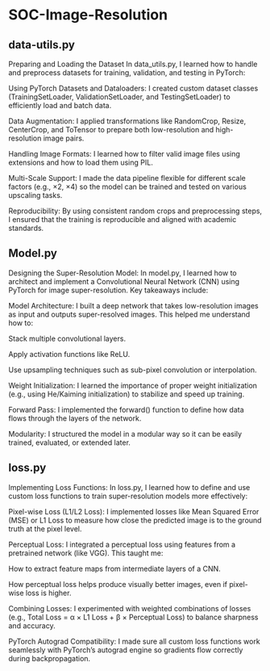 # SOC-Image-Resolution

## __data-utils.py__

Preparing and Loading the Dataset
In data_utils.py, I learned how to handle and preprocess datasets for training, validation, and testing in PyTorch:

Using PyTorch Datasets and Dataloaders:
I created custom dataset classes (TrainingSetLoader, ValidationSetLoader, and TestingSetLoader) to efficiently load and batch data.

Data Augmentation:
I applied transformations like RandomCrop, Resize, CenterCrop, and ToTensor to prepare both low-resolution and high-resolution image pairs.

Handling Image Formats:
I learned how to filter valid image files using extensions and how to load them using PIL.

Multi-Scale Support:
I made the data pipeline flexible for different scale factors (e.g., ×2, ×4) so the model can be trained and tested on various upscaling tasks.

Reproducibility:
By using consistent random crops and preprocessing steps, I ensured that the training is reproducible and aligned with academic standards.

## __Model.py__


Designing the Super-Resolution Model:
In model.py, I learned how to architect and implement a Convolutional Neural Network (CNN) using PyTorch for image super-resolution. Key takeaways include:

Model Architecture:
I built a deep network that takes low-resolution images as input and outputs super-resolved images. This helped me understand how to:

Stack multiple convolutional layers.

Apply activation functions like ReLU.

Use upsampling techniques such as sub-pixel convolution or interpolation.

Weight Initialization:
I learned the importance of proper weight initialization (e.g., using He/Kaiming initialization) to stabilize and speed up training.

Forward Pass:
I implemented the forward() function to define how data flows through the layers of the network.

Modularity:
I structured the model in a modular way so it can be easily trained, evaluated, or extended later.

## __loss.py__

Implementing Loss Functions:
In loss.py, I learned how to define and use custom loss functions to train super-resolution models more effectively:

Pixel-wise Loss (L1/L2 Loss):
I implemented losses like Mean Squared Error (MSE) or L1 Loss to measure how close the predicted image is to the ground truth at the pixel level.

Perceptual Loss:
I integrated a perceptual loss using features from a pretrained network (like VGG). This taught me:

How to extract feature maps from intermediate layers of a CNN.

How perceptual loss helps produce visually better images, even if pixel-wise loss is higher.

Combining Losses:
I experimented with weighted combinations of losses (e.g., Total Loss = α × L1 Loss + β × Perceptual Loss) to balance sharpness and accuracy.

PyTorch Autograd Compatibility:
I made sure all custom loss functions work seamlessly with PyTorch’s autograd engine so gradients flow correctly during backpropagation.




